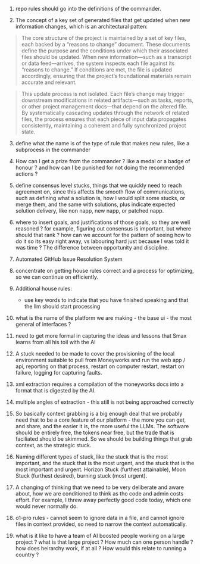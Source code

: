 1. repo rules should go into the definitions of the commander.

2. The concept of a key set of generated files that get updated when new
   information changes, which is an architectural patten:

> The core structure of the project is maintained by a set of key files, each
> backed by a “reasons to change” document. These documents define the purpose
> and the conditions under which their associated files should be updated. When
> new information—such as a transcript or data feed—arrives, the system inspects
> each file against its “reasons to change.” If conditions are met, the file is
> updated accordingly, ensuring that the project’s foundational materials remain
> accurate and relevant.

> This update process is not isolated. Each file’s change may trigger downstream
> modifications in related artifacts—such as tasks, reports, or other project
> management docs—that depend on the altered file. By systematically cascading
> updates through the network of related files, the process ensures that each
> piece of input data propagates consistently, maintaining a coherent and fully
> synchronized project state.

3. define what the name is of the type of rule that makes new rules, like a
   subprocess in the commander

4. How can I get a prize from the commander ? like a medal or a badge of honour
   ? and how can I be punished for not doing the recommended actions ?

5. define consensus level stucks, things that we quickly need to reach agreement
   on, since this affects the smooth flow of communications, such as defining
   what a solution is, how I would split some stucks, or merge them, and the
   same with solutions, plus indicate expected solution delivery, like non napp,
   new napp, or patched napp.

6. where to insert goals, and justifications of those goals, so they are well
   reasoned ? for example, figuring out consensus is important, but where should
   that rank ? how can we account for the pattern of seeing how to do it so its
   easy right away, vs labouring hard just because I was told it was time ? The
   difference between opportunity and discipline.

7. Automated GitHub Issue Resolution System

8. concentrate on getting house rules correct and a process for optimizing, so
   we can continue on efficiently.

9. Additional house rules:
   - use key words to indicate that you have finished speaking and that the llm
     should start processing

10. what is the name of the platform we are making - the base ui - the most
    general of interfaces ?

11. need to get more formal in capturing the ideas and lessons that Smax learns
    from all his toil with the AI

12. A stuck needed to be made to cover the provisioning of the local environment
    suitable to pull from Moneyworks and run the web app / api, reporting on
    that process, restart on computer restart, restart on failure, logging for
    capturing faults.

13. xml extraction requires a compilation of the moneyworks docs into a format
    that is digested by the AI.

14. multiple angles of extraction - this still is not being approached correctly

15. So basically context grabbing is a big enough deal that we probably need
    that to be a core feature of our platform - the more you can get, and share,
    and the easier it is, the more useful the LLMs. The software should be
    entirely free, the tokens near free, but the trade that is faciliated should
    be skimmed. So we should be building things that grab context, as the
    strategic stuck.

16. Naming different types of stuck, like the stuck that is the most important,
    and the stuck that is the most urgent, and the stuck that is the most
    important and urgent. Horizon Stuck (furthest attainable), Moon Stuck
    (furthest desired), burning stuck (most urgent).

17. A changing of thinking that we need to be very deliberate and aware about,
    how we are conditioned to think as tho code and admin costs effort. For
    example, I threw away perfectly good code today, which one would never
    normally do.

18. o1-pro rules - cannot seem to ignore data in a file, and cannot ignore files
    in context provided, so need to narrow the context automatically.

19. what is it like to have a team of AI boosted people working on a large
    project ? what is that large project ? How much can one person handle ? how
    does heirarchy work, if at all ? How would this relate to running a country
    ?
